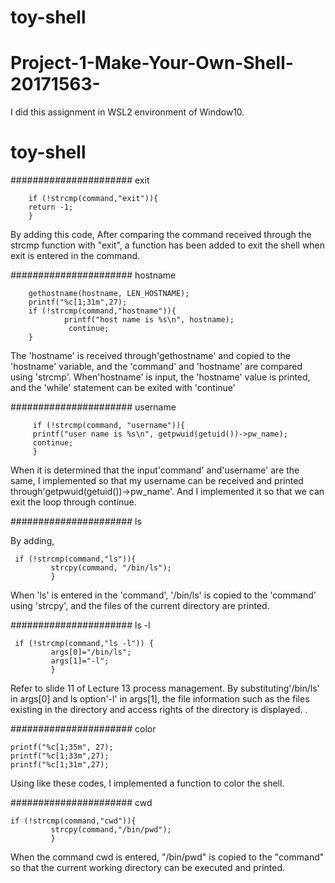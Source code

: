 # toy-shell
# Project-1-Make-Your-Own-Shell-20171563-

I did this assignment in WSL2 environment of Window10.

# toy-shell




###################### exit 


        if (!strcmp(command,"exit")){
        return -1;
        }
        
By adding this code,
After comparing the command received through the strcmp function with "exit", a function has been added to exit the shell when exit is entered in the command. 


###################### hostname


        gethostname(hostname, LEN_HOSTNAME);
        printf("%c[1;31m",27);
        if (!strcmp(command,"hostname")){
                printf("host name is %s\n", hostname);
                 continue;
        }
        
The 'hostname' is received through'gethostname' and copied to the 'hostname' variable, and the 'command' and 'hostname' are compared using 'strcmp'. When'hostname' is input, the 'hostname' value is printed, and the 'while' statement can be exited with 'continue'

###################### username


         if (!strcmp(command, "username")){
         printf("user name is %s\n", getpwuid(getuid())->pw_name);
         continue;
         }
        
When it is determined that the input'command' and'username' are the same, I implemented so that my username can be received and printed through'getpwuid(getuid())->pw_name'.
And I implemented it so that we can exit the loop through continue. 


###################### ls 

By adding, 

     if (!strcmp(command,"ls")){
             strcpy(command, "/bin/ls");
             }
             
When 'ls' is entered in the 'command',  '/bin/ls' is copied to the 'command' using 'strcpy', and the files of the current directory are printed.

###################### ls -l 


     if (!strcmp(command,"ls -l")) {
             args[0]="/bin/ls";
             args[1]="-l";
             }

Refer to slide 11 of Lecture 13 process management. 
By substituting'/bin/ls' in args[0] and ls option'-l' in args[1], the file information such as the files existing in the directory and access rights of the directory is displayed. . 


###################### color 


    printf("%c[1;35m", 27); 
    printf("%c[1;33m",27); 
    printf("%c[1;31m",27);

Using like these codes, I implemented a function to color the shell. 

###################### cwd 

    if (!strcmp(command,"cwd")){
             strcpy(command,"/bin/pwd");
             }
                      
When the command cwd is entered, "/bin/pwd" is copied to the "command" so that the current working directory can be executed and printed. 



